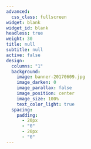 ```yaml
---
advanced:
  css_class: fullscreen
widget: blank
widget_id: blank
headless: true
weight: 30
title: null
subtitle: null
active: false
design:
  columns: "1"
  background:
    image: banner-20170609.jpg
    image_darken: 0
    image_parallax: false
    image_position: center
    image_size: 100%
    text_color_light: true
  spacing:
    padding:
      - 20px
      - "0"
      - 20px
      - "0"
---
```

